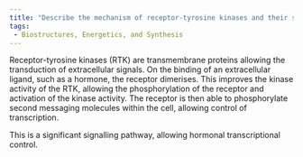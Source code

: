 ```yaml
---
title: "Describe the mechanism of receptor-tyrosine kinases and their significance in signalling."
tags:
 - Biostructures, Energetics, and Synthesis
---
```

Receptor-tyrosine kinases (RTK) are transmembrane proteins allowing the transduction of extracellular signals. On the binding of an extracellular ligand, such as a hormone, the receptor dimerises. This improves the kinase activity of the RTK, allowing the phosphorylation of the receptor and activation of the kinase activity. The receptor is then able to phosphorylate second messaging molecules within the cell, allowing control of transcription. 

This is a significant signalling pathway, allowing hormonal transcriptional control. 
